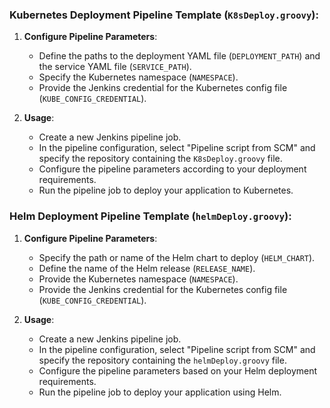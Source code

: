 ### Kubernetes Deployment Pipeline Template (`K8sDeploy.groovy`):

1. **Configure Pipeline Parameters**:
   - Define the paths to the deployment YAML file (`DEPLOYMENT_PATH`) and the service YAML file (`SERVICE_PATH`).
   - Specify the Kubernetes namespace (`NAMESPACE`).
   - Provide the Jenkins credential for the Kubernetes config file (`KUBE_CONFIG_CREDENTIAL`).

2. **Usage**:
   - Create a new Jenkins pipeline job.
   - In the pipeline configuration, select "Pipeline script from SCM" and specify the repository containing the `K8sDeploy.groovy` file.
   - Configure the pipeline parameters according to your deployment requirements.
   - Run the pipeline job to deploy your application to Kubernetes.

### Helm Deployment Pipeline Template (`helmDeploy.groovy`):

1. **Configure Pipeline Parameters**:
   - Specify the path or name of the Helm chart to deploy (`HELM_CHART`).
   - Define the name of the Helm release (`RELEASE_NAME`).
   - Provide the Kubernetes namespace (`NAMESPACE`).
   - Provide the Jenkins credential for the Kubernetes config file (`KUBE_CONFIG_CREDENTIAL`).

2. **Usage**:
   - Create a new Jenkins pipeline job.
   - In the pipeline configuration, select "Pipeline script from SCM" and specify the repository containing the `helmDeploy.groovy` file.
   - Configure the pipeline parameters based on your Helm deployment requirements.
   - Run the pipeline job to deploy your application using Helm.

